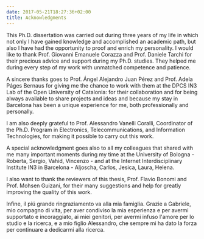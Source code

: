 ```yaml
---
date: 2017-05-21T18:27:36+02:00
title: Acknowledgments
---
```


This Ph.D. dissertation was carried out during three years of my life in which not only I have gained knowledge and accomplished an academic path, but also I have had the opportunity to proof and enrich my personality. I would like to thank Prof. Giovanni Emanuele Corazza and Prof. Daniele Tarchi for their precious advice and support during my Ph.D. studies. They helped me during every step of my work with unmatched competence and patience.

A sincere thanks goes to Prof. Ángel Alejandro Juan Pérez and Prof. Adela Páges Bernaus for giving me the chance to work with them at the DPCS IN3 Lab of the Open University of Catalonia: for their collaboration and for being always available to share projects and ideas and because my stay in Barcelona has been a unique experience for me, both professionally and personally.

I am also deeply grateful to Prof. Alessandro Vanelli Coralli, Coordinator of the Ph.D. Program in Electronics, Telecommunications, and Information Technologies, for making it possible to carry out this work.

A special acknowledgment goes also to all my colleagues that shared with me many important moments during my time at the University of Bologna - Roberta, Sergio, Vahid, Vincenzo - and at the Internet Interdisciplinary Institute IN3 in Barcelona - Aljoscha, Carlos, Jesica, Laura, Helena.

I also want to thank the reviewers of this thesis, Prof. Flavio Bonomi and Prof. Mohsen Guizani, for their many suggestions and help for greatly improving the quality of this work.

Infine, il piú grande ringraziamento va alla mia famiglia. Grazie a Gabriele, mio compagno di vita, per aver condiviso la mia esperienza e per avermi supportato e incoraggiato, ai miei genitori, per avermi infuso l'amore per lo studio e la ricerca, e a mio figlio Alessandro, che sempre mi ha dato la forza per continuare a dedicarmi alla ricerca.